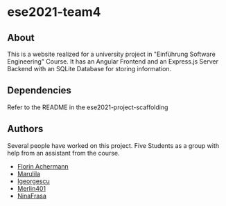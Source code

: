 # ese2021-team4

## About
This is a website realized for a university project in "Einführung Software Engineering" Course.
It has an Angular Frontend and an Express.js Server Backend with an SQLite Database for storing information.

## Dependencies
Refer to the README in the ese2021-project-scaffolding

## Authors
Several people have worked on this project. Five Students as a group with help from an assistant from the course. 
- [Florin Achermann](https://github.com/brateboi)
- [Marulila](https://github.com/marulila)
- [lgeorgescu](https://github.com/lgeorgescu)
- [Merlin401](https://github.com/Merlin401)
- [NinaFrasa](https://github.com/NinaFrasa)
